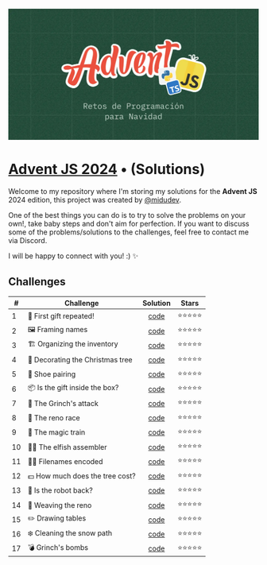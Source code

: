 ![Advent JS 2024 banner](./assets/banner.webp "Advent JS 2024 banner")

# [Advent JS 2024](https://adventjs.dev/) • (Solutions)

Welcome to my repository where I'm storing my solutions for the **Advent JS** 2024 edition, this project was created by [@midudev](https://github.com/midudev).

One of the best things you can do is to try to solve the problems on your own!, take baby steps and don't aim for perfection.
If you want to discuss some of the problems/solutions to the challenges, feel free to contact me via Discord.

I will be happy to connect with you! :) ✨

## Challenges

| #   | Challenge                        |              Solution               |   Stars    |
| --- | -------------------------------- | :---------------------------------: | :--------: |
| 1   | 🎁 First gift repeated!          | [code](./challenges/01/solution.js) | ⭐⭐⭐⭐⭐ |
| 2   | 🖼️ Framing names                 | [code](./challenges/02/solution.js) | ⭐⭐⭐⭐⭐ |
| 3   | 🏗️ Organizing the inventory      | [code](./challenges/03/solution.js) | ⭐⭐⭐⭐⭐ |
| 4   | 🎄 Decorating the Christmas tree | [code](./challenges/04/solution.js) | ⭐⭐⭐⭐⭐ |
| 5   | 👞 Shoe pairing                  | [code](./challenges/05/solution.js) | ⭐⭐⭐⭐⭐ |
| 6   | 📦 Is the gift inside the box?   | [code](./challenges/06/solution.js) | ⭐⭐⭐⭐⭐ |
| 7   | 👹 The Grinch's attack           | [code](./challenges/07/solution.js) | ⭐⭐⭐⭐⭐ |
| 8   | 🦌 The reno race                 | [code](./challenges/08/solution.js) | ⭐⭐⭐⭐⭐ |
| 9   | 🚂 The magic train               | [code](./challenges/09/solution.js) | ⭐⭐⭐⭐⭐ |
| 10  | 👩‍💻 The elfish assembler          | [code](./challenges/10/solution.js) | ⭐⭐⭐⭐⭐ |
| 11  | 🏴‍☠️ Filenames encoded             | [code](./challenges/11/solution.js) | ⭐⭐⭐⭐⭐ |
| 12  | 💵 How much does the tree cost?  | [code](./challenges/12/solution.js) | ⭐⭐⭐⭐⭐ |
| 13  | 🤖 Is the robot back?            | [code](./challenges/13/solution.js) | ⭐⭐⭐⭐⭐ |
| 14  | 🦌 Weaving the reno              | [code](./challenges/14/solution.js) | ⭐⭐⭐⭐⭐ |
| 15  | ✏️ Drawing tables                | [code](./challenges/15/solution.js) | ⭐⭐⭐⭐⭐ |
| 16  | ❄️ Cleaning the snow path        | [code](./challenges/16/solution.js) | ⭐⭐⭐⭐⭐ |
| 17  | 💣 Grinch's bombs                | [code](./challenges/17/solution.js) | ⭐⭐⭐⭐⭐ |
